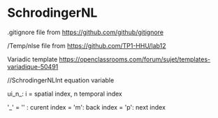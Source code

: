 # SchrodingerNL

.gitignore file from https://github.com/github/gitignore

/Temp/nlse file from https://github.com/TP1-HHU/lab12

Variadic template
https://openclassrooms.com/forum/sujet/templates-variadique-50491


//SchrodingerNLInt equation variable

ui_n_: i = spatial index, n temporal index

'_' = '' : curent index
    = 'm': back index
    = 'p': next index

